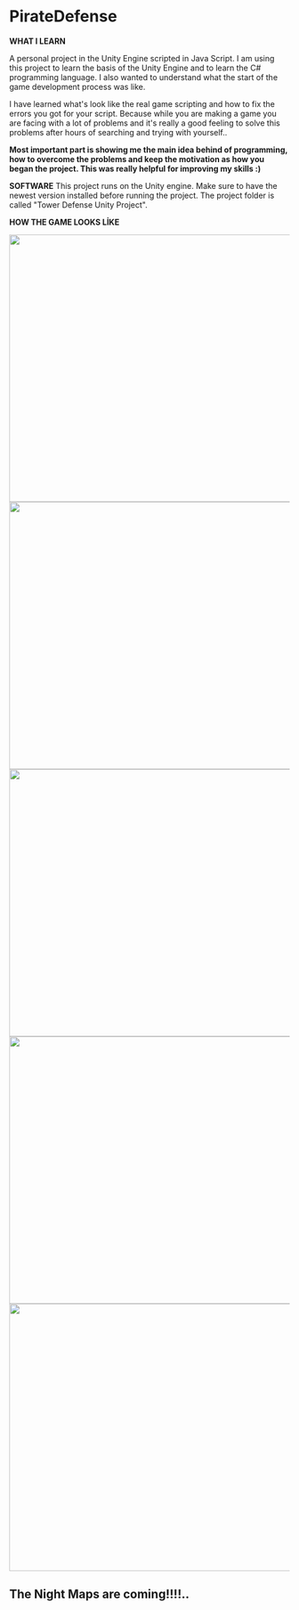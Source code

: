 # PirateDefense

**WHAT I LEARN**

A personal project in the Unity Engine scripted in Java Script. I am using this project to learn the basis of the Unity Engine and to learn the C# programming language. I also wanted to understand what the start of the game development process was like.

I have learned what's look like the real game scripting and how to fix the errors you got for your script. Because while you are making a game you are facing with a lot of problems and it's really a good feeling to solve this problems after hours of searching and trying with yourself..

**Most important part is showing me the main idea behind of programming, how to overcome the problems and keep the motivation as how you began the project.  This was really helpful for improving my skills :)**

**SOFTWARE**
This project runs on the Unity engine. Make sure to have the newest version installed before running the project. The project folder is called "Tower Defense Unity Project".


<p style="text-align=center;"> <b>HOW THE GAME LOOKS LİKE</b></p>

<img src="https://user-images.githubusercontent.com/44974863/54925043-93df2a00-4f1e-11e9-845a-cac8f52c6d1e.png" width="800" height="480" >
<img src="https://user-images.githubusercontent.com/44974863/54925097-af4a3500-4f1e-11e9-8776-7ff19158c974.png" width="800" height="480" >
<img src="https://user-images.githubusercontent.com/44974863/54923843-3053fd00-4f1c-11e9-9133-30fd8e94a3e9.png" width="800" height="480" >
<img src="https://user-images.githubusercontent.com/44974863/54924351-3dbdb700-4f1d-11e9-842d-e83aa7694a91.png" width="800" height="480" >
<img src="https://user-images.githubusercontent.com/44974863/54925178-d6086b80-4f1e-11e9-94c6-add9c2fba00f.png" width="800" height="480" >


## The Night Maps are coming!!!!..
